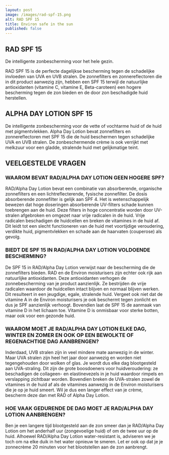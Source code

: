 ```yaml
---
layout: post
image: /images/rad-spf-15.png
alt: RAD SPF 15
title: Environ safe in the sun
published: false
---
```


## RAD SPF 15

De intelligente zonbescherming voor het hele gezin.

RAD SPF 15 is de perfecte dagelijkse bescherming tegen de schadelijke invloeden van UVA en
UVB stralen. De zonnefilters en zonnereflectoren die in dit product aanwezig zijn, hebben een
SPF 15 terwijl de natuurlijke antioxidanten (vitamine C, vitamine E, Beta-caroteen) een hogere
bescherming tegen de zon bieden en de door zon beschadigde huid herstellen.

## ALPHA DAY LOTION SPF 15

De intelligente zonbescherming voor de vette of vochtarme huid of de huid met pigmentvlekken.
Alpha Day Lotion bevat zonnefilters en zonnereflectoren met SPF 15 die de huid beschermen
tegen schadelijke UVA en UVB stralen. De zonbeschermende crème is ook verrijkt met melkzuur
voor een gladde, stralende huid met gelijkmatige teint.

## VEELGESTELDE VRAGEN

### WAAROM BEVAT RAD/ALPHA DAY LOTION GEEN HOGERE SPF?

RAD/Alpha Day Lotion bevat een combinatie van absorberende, organische zonnefilters en een
lichtreflecterende, fysische zonnefilter. De dosis absorberende zonnefilter is gelijk aan SPF 4.
Het is wetenschappelijk bewezen dat hoge doseringen absorberende UV-filters schade kunnen
toebrengen aan de huid. Deze filters in hoge concentratie worden door UV-stralen afgebroken
en omgezet naar vrije radicalen in de huid. Vrije radicalen beschadigen de huidcellen en breken
de vitamines in de huid af. Dit leidt tot een slecht functioneren van de huid met voortijdige
veroudering, verdikte huid, pigmentvlekken en schade aan de haarvaten (couperose) als gevolg.

### BIEDT DE SPF 15 IN RAD/ALPHA DAY LOTION VOLDOENDE BESCHERMING?

De SPF 15 in RAD/Alpha Day Lotion verwijst naar de bescherming die de zonnefilters bieden.
RAD en de Environ moisturisers zijn echter ook rijk aan natuurlijke antioxidanten. Deze
antioxidanten verhogen de zonnebescherming van je product aanzienlijk. Ze bestrijden de vrije
radicalen waardoor de huidcellen intact blijven en normaal blijven werken. Dit resulteert in een
jeugdige, egale, stralende huid. Vergeet ook niet dat de vitamine A in de Environ moisturisers je
ook beschermt tegen zonlicht en dus je SPF aanzienlijk verhoogt. Bovendien laat de SPF 15 de
aanmaak van vitamine D in het lichaam toe. Vitamine D is onmisbaar voor sterke botten, maar
ook voor een gezonde huid.

### WAAROM MOET JE RAD/ALPHA DAY LOTION ELKE DAG, WINTER EN ZOMER EN OOK OP EEN BEWOLKTE OF REGENACHTIGE DAG AANBRENGEN?

Inderdaad, UVB stralen zijn in veel mindere mate aanwezig in de winter. Maar UVA stralen zijn
heel het jaar door aanwezig en worden niet tegengehouden door wolken of glas. Je wordt dus
elke dag blootgesteld aan UVA-straling. Dit zijn de grote boosdoeners voor huidveroudering: ze
beschadigen de collageen- en elastinevezels in je huid waardoor rimpels en verslapping zichtbaar
worden. Bovendien breken de UVA-stralen zowel de vitamines in de huid af als de vitamines
aanwezig in de Environ moisturisers die je op je huid smeert. Wil je dus een langer effect van je
crème, bescherm deze dan met RAD of Alpha Day Lotion.

### HOE VAAK GEDURENDE DE DAG MOET JE RAD/ALPHA DAY LOTION AANBRENGEN?

Ben je een langere tijd blootgesteld aan de zon smeer dan je RAD/Alpha Day Lotion om het
anderhalf uur (zongevoelige huid) of om de twee uur op de huid. Alhoewel RAD/Alpha Day Lotion
water-resistant is, adviseren we je toch om na elke duik in het water opnieuw te smeren. Let er
ook op dat je je zonnecrème 20 minuten voor het blootstellen aan de zon aanbrengt.

